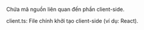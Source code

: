 Chứa mã nguồn liên quan đến phần client-side.

client.ts: File chính khởi tạo client-side (ví dụ: React).